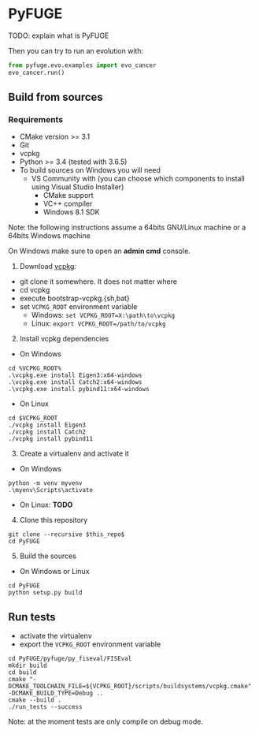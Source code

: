 # PyFUGE

TODO: explain what is PyFUGE

Then you can try to run an evolution with:

```python
from pyfuge.evo.examples import evo_cancer
evo_cancer.run()
```

## Build from sources

### Requirements

* CMake version >= 3.1
* Git
* vcpkg
* Python >= 3.4 (tested with 3.6.5)
* To build sources on Windows you will need
  * VS Community with (you can choose which components to install using Visual Studio Installer)
    * CMake support
    * VC++ compiler
    * Windows 8.1 SDK

Note: the following instructions assume a 64bits GNU/Linux machine or a 64bits Windows machine

On Windows make sure to open an __admin cmd__ console.

1. Download [vcpkg](https://github.com/Microsoft/vcpkg):
  * git clone it somewhere. It does not matter where
  * cd vcpkg
  * execute bootstrap-vcpkg.{sh,bat}
  * set `VCPKG_ROOT` environment variable
    * Windows: `set VCPKG_ROOT=X:\path\to\vcpkg`
    * Linux: `export VCPKG_ROOT=/path/to/vcpkg`
2. Install vcpkg dependencies
  * On Windows
```
cd %VCPKG_ROOT%
.\vcpkg.exe install Eigen3:x64-windows
.\vcpkg.exe install Catch2:x64-windows
.\vcpkg.exe install pybind11:x64-windows
```
 * On Linux
```
cd $VCPKG_ROOT
./vcpkg install Eigen3
./vcpkg install Catch2
./vcpkg install pybind11
```

3. Create a virtualenv and activate it
  * On Windows
```
python -m venv myvenv
.\myenv\Scripts\activate
```
  * On Linux: __TODO__

4. Clone this repository

```
git clone --recursive $this_repo$
cd PyFUGE
```


5. Build the sources
  * On Windows or Linux
```
cd PyFUGE
python setup.py build
```


## Run tests

* activate the virtualenv
* export the `VCPKG_ROOT` environment variable

```
cd PyFUGE/pyfuge/py_fiseval/FISEval
mkdir build
cd build
cmake "-DCMAKE_TOOLCHAIN_FILE=${VCPKG_ROOT}/scripts/buildsystems/vcpkg.cmake" -DCMAKE_BUILD_TYPE=Debug ..
cmake --build .
./run_tests --success
```

Note: at the moment tests are only compile on debug mode.
